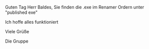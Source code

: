 Guten Tag Herr Baldes,
Sie finden die .exe im Renamer Ordern unter "published exe"

Ich hoffe alles funktioniert

Viele Grüße

Die Gruppe
